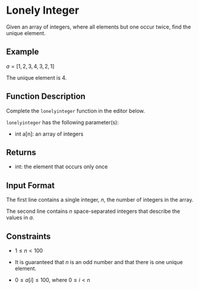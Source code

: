# Lonely Integer

Given an array of integers, where all elements but one occur twice, find the unique element.

## Example

$a = [1,2,3,4,3,2,1]$

The unique element is $4$.

## Function Description

Complete the `lonelyinteger` function in the editor below.

`lonelyinteger` has the following parameter(s):

- int a[n]: an array of integers

## Returns

- int: the element that occurs only once

## Input Format

The first line contains a single integer, $n$, the number of integers in the array.

The second line contains $n$ space-separated integers that describe the values in $a$.

## Constraints

- $1 \leq n < 100$

- It is guaranteed that $n$ is an odd number and that there is one unique element.

- $0 \leq a[i] \leq 100$, where $0 \leq i < n$

